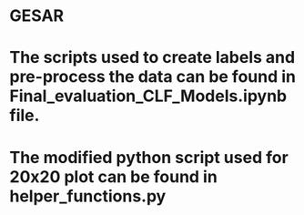# GESAR
# The scripts used to create labels and pre-process the data can be found in Final_evaluation_CLF_Models.ipynb file.
# The modified python script used for 20x20 plot can be found in helper_functions.py
